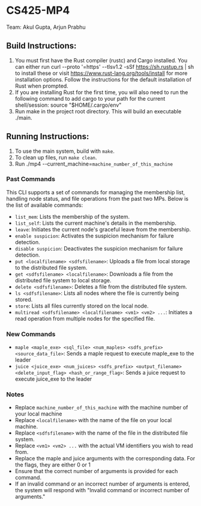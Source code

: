 # CS425-MP4
Team: Akul Gupta, Arjun Prabhu


## Build Instructions:

1. You must first have the Rust compiler (rustc) and Cargo installed. You can either run curl --proto '=https' --tlsv1.2 -sSf https://sh.rustup.rs | sh to install these or visit https://www.rust-lang.org/tools/install for more installation options. Follow the instructions for the default installation of Rust when prompted.
2. If you are installing Rust for the first time, you will also need to run the following command to add cargo to your path for the current shell/session: source "$HOME/.cargo/env"
3. Run make in the project root directory. This will build an executable ./main.



## Running Instructions: 

1. To use the main system, build with `make`.
2. To clean up files, run `make clean`.  
3. Run ./mp4 --current_machine=`machine_number_of_this_machine`

### Past Commands

This CLI supports a set of commands for managing the membership list, handling node status, and file operations from the past two MPs. Below is the list of available commands:

- `list_mem`: Lists the membership of the system.
- `list_self`: Lists the current machine's details in the membership.
- `leave`: Initiates the current node's graceful leave from the membership.
- `enable suspicion`: Activates the suspicion mechanism for failure detection.
- `disable suspicion`: Deactivates the suspicion mechanism for failure detection.
- `put <localfilename> <sdfsfilename>`: Uploads a file from local storage to the distributed file system.
- `get <sdfsfilename> <localfilename>`: Downloads a file from the distributed file system to local storage.
- `delete <sdfsfilename>`: Deletes a file from the distributed file system.
- `ls <sdfsfilename>`: Lists all nodes where the file is currently being stored.
- `store`: Lists all files currently stored on the local node.
- `multiread <sdfsfilename> <localfilename> <vm1> <vm2> ...`: Initiates a read operation from multiple nodes for the specified file.

### New Commands
- `maple <maple_exe> <sql_file> <num_maples> <sdfs_prefix> <source_data_file>`: Sends a maple request to execute maple_exe to the leader
- `juice <juice_exe> <num_juices> <sdfs_prefix> <output_filename> <delete_input_flag> <hash_or_range_flag>`: Sends a juice request to execute juice_exe to the leader

### Notes

- Replace `machine_number_of_this_machine` with the machine number of your local machine
- Replace `<localfilename>` with the name of the file on your local machine.
- Replace `<sdfsfilename>` with the name of the file in the distributed file system.
- Replace `<vm1> <vm2> ...` with the actual VM identifiers you wish to read from.
- Replace the maple and juice arguments with the corresponding data. For the flags, they are either 0 or 1
- Ensure that the correct number of arguments is provided for each command.
- If an invalid command or an incorrect number of arguments is entered, the system will respond with "Invalid command or incorrect number of arguments."



